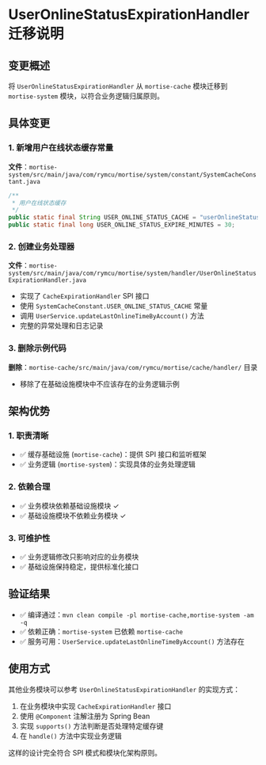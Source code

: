 # UserOnlineStatusExpirationHandler 迁移说明

## 变更概述

将 `UserOnlineStatusExpirationHandler` 从 `mortise-cache` 模块迁移到 `mortise-system` 模块，以符合业务逻辑归属原则。

## 具体变更

### 1. 新增用户在线状态缓存常量

**文件**：`mortise-system/src/main/java/com/rymcu/mortise/system/constant/SystemCacheConstant.java`

```java
/**
 * 用户在线状态缓存
 */
public static final String USER_ONLINE_STATUS_CACHE = "userOnlineStatus";
public static final long USER_ONLINE_STATUS_EXPIRE_MINUTES = 30;
```

### 2. 创建业务处理器

**文件**：`mortise-system/src/main/java/com/rymcu/mortise/system/handler/UserOnlineStatusExpirationHandler.java`

- 实现了 `CacheExpirationHandler` SPI 接口
- 使用 `SystemCacheConstant.USER_ONLINE_STATUS_CACHE` 常量
- 调用 `UserService.updateLastOnlineTimeByAccount()` 方法
- 完整的异常处理和日志记录

### 3. 删除示例代码

**删除**：`mortise-cache/src/main/java/com/rymcu/mortise/cache/handler/` 目录
- 移除了在基础设施模块中不应该存在的业务逻辑示例

## 架构优势

### 1. 职责清晰
- ✅ 缓存基础设施 (`mortise-cache`)：提供 SPI 接口和监听框架
- ✅ 业务逻辑 (`mortise-system`)：实现具体的业务处理逻辑

### 2. 依赖合理
- ✅ 业务模块依赖基础设施模块 ✓
- ✅ 基础设施模块不依赖业务模块 ✓

### 3. 可维护性
- ✅ 业务逻辑修改只影响对应的业务模块
- ✅ 基础设施保持稳定，提供标准化接口

## 验证结果

- ✅ 编译通过：`mvn clean compile -pl mortise-cache,mortise-system -am -q`
- ✅ 依赖正确：`mortise-system` 已依赖 `mortise-cache`
- ✅ 服务可用：`UserService.updateLastOnlineTimeByAccount()` 方法存在

## 使用方式

其他业务模块可以参考 `UserOnlineStatusExpirationHandler` 的实现方式：

1. 在业务模块中实现 `CacheExpirationHandler` 接口
2. 使用 `@Component` 注解注册为 Spring Bean
3. 实现 `supports()` 方法判断是否处理特定缓存键
4. 在 `handle()` 方法中实现业务逻辑

这样的设计完全符合 SPI 模式和模块化架构原则。